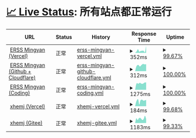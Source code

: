 # [📈 Live Status](https://status.xhemj.eu.org/): <!--live status--> **所有站点都正常运行**

<!--start: status pages-->
<!-- This summary is generated by Upptime (https://github.com/upptime/upptime) -->
<!-- Do not edit this manually, your changes will be overwritten -->
<!-- prettier-ignore -->
| URL | Status | History | Response Time | Uptime |
| --- | ------ | ------- | ------------- | ------ |
| <img alt="" src="https://favicons.githubusercontent.com/mingyan.js.org" height="13"> [ERSS Mingyan (Vercel)](https://mingyan.js.org) | 正常 | [erss-mingyan-vercel.yml](https://github.com/icerss/upptime/commits/master/history/erss-mingyan-vercel.yml) | <details><summary><img alt="Response time graph" src="./graphs/erss-mingyan-vercel/response-time-week.png" height="20"> 352ms</summary><br><a href="https://status.xhemj.eu.org/history/erss-mingyan-vercel"><img alt="Response time 223" src="https://img.shields.io/endpoint?url=https%3A%2F%2Fraw.githubusercontent.com%2Ficerss%2Fupptime%2Fmaster%2Fapi%2Ferss-mingyan-vercel%2Fresponse-time.json"></a><br><a href="https://status.xhemj.eu.org/history/erss-mingyan-vercel"><img alt="24-hour response time 47" src="https://img.shields.io/endpoint?url=https%3A%2F%2Fraw.githubusercontent.com%2Ficerss%2Fupptime%2Fmaster%2Fapi%2Ferss-mingyan-vercel%2Fresponse-time-day.json"></a><br><a href="https://status.xhemj.eu.org/history/erss-mingyan-vercel"><img alt="7-day response time 352" src="https://img.shields.io/endpoint?url=https%3A%2F%2Fraw.githubusercontent.com%2Ficerss%2Fupptime%2Fmaster%2Fapi%2Ferss-mingyan-vercel%2Fresponse-time-week.json"></a><br><a href="https://status.xhemj.eu.org/history/erss-mingyan-vercel"><img alt="30-day response time 230" src="https://img.shields.io/endpoint?url=https%3A%2F%2Fraw.githubusercontent.com%2Ficerss%2Fupptime%2Fmaster%2Fapi%2Ferss-mingyan-vercel%2Fresponse-time-month.json"></a><br><a href="https://status.xhemj.eu.org/history/erss-mingyan-vercel"><img alt="1-year response time 223" src="https://img.shields.io/endpoint?url=https%3A%2F%2Fraw.githubusercontent.com%2Ficerss%2Fupptime%2Fmaster%2Fapi%2Ferss-mingyan-vercel%2Fresponse-time-year.json"></a></details> | <details><summary><a href="https://status.xhemj.eu.org/history/erss-mingyan-vercel">99.67%</a></summary><a href="https://status.xhemj.eu.org/history/erss-mingyan-vercel"><img alt="All-time uptime 99.85%" src="https://img.shields.io/endpoint?url=https%3A%2F%2Fraw.githubusercontent.com%2Ficerss%2Fupptime%2Fmaster%2Fapi%2Ferss-mingyan-vercel%2Fuptime.json"></a><br><a href="https://status.xhemj.eu.org/history/erss-mingyan-vercel"><img alt="24-hour uptime 100.00%" src="https://img.shields.io/endpoint?url=https%3A%2F%2Fraw.githubusercontent.com%2Ficerss%2Fupptime%2Fmaster%2Fapi%2Ferss-mingyan-vercel%2Fuptime-day.json"></a><br><a href="https://status.xhemj.eu.org/history/erss-mingyan-vercel"><img alt="7-day uptime 99.67%" src="https://img.shields.io/endpoint?url=https%3A%2F%2Fraw.githubusercontent.com%2Ficerss%2Fupptime%2Fmaster%2Fapi%2Ferss-mingyan-vercel%2Fuptime-week.json"></a><br><a href="https://status.xhemj.eu.org/history/erss-mingyan-vercel"><img alt="30-day uptime 99.80%" src="https://img.shields.io/endpoint?url=https%3A%2F%2Fraw.githubusercontent.com%2Ficerss%2Fupptime%2Fmaster%2Fapi%2Ferss-mingyan-vercel%2Fuptime-month.json"></a><br><a href="https://status.xhemj.eu.org/history/erss-mingyan-vercel"><img alt="1-year uptime 99.85%" src="https://img.shields.io/endpoint?url=https%3A%2F%2Fraw.githubusercontent.com%2Ficerss%2Fupptime%2Fmaster%2Fapi%2Ferss-mingyan-vercel%2Fuptime-year.json"></a></details>
| <img alt="" src="https://favicons.githubusercontent.com/i.xhemj.eu.org" height="13"> [ERSS Mingyan (Github + Cloudflare)](https://i.xhemj.eu.org) | 正常 | [erss-mingyan-github-cloudflare.yml](https://github.com/icerss/upptime/commits/master/history/erss-mingyan-github-cloudflare.yml) | <details><summary><img alt="Response time graph" src="./graphs/erss-mingyan-github-cloudflare/response-time-week.png" height="20"> 312ms</summary><br><a href="https://status.xhemj.eu.org/history/erss-mingyan-github-cloudflare"><img alt="Response time 348" src="https://img.shields.io/endpoint?url=https%3A%2F%2Fraw.githubusercontent.com%2Ficerss%2Fupptime%2Fmaster%2Fapi%2Ferss-mingyan-github-cloudflare%2Fresponse-time.json"></a><br><a href="https://status.xhemj.eu.org/history/erss-mingyan-github-cloudflare"><img alt="24-hour response time 403" src="https://img.shields.io/endpoint?url=https%3A%2F%2Fraw.githubusercontent.com%2Ficerss%2Fupptime%2Fmaster%2Fapi%2Ferss-mingyan-github-cloudflare%2Fresponse-time-day.json"></a><br><a href="https://status.xhemj.eu.org/history/erss-mingyan-github-cloudflare"><img alt="7-day response time 312" src="https://img.shields.io/endpoint?url=https%3A%2F%2Fraw.githubusercontent.com%2Ficerss%2Fupptime%2Fmaster%2Fapi%2Ferss-mingyan-github-cloudflare%2Fresponse-time-week.json"></a><br><a href="https://status.xhemj.eu.org/history/erss-mingyan-github-cloudflare"><img alt="30-day response time 382" src="https://img.shields.io/endpoint?url=https%3A%2F%2Fraw.githubusercontent.com%2Ficerss%2Fupptime%2Fmaster%2Fapi%2Ferss-mingyan-github-cloudflare%2Fresponse-time-month.json"></a><br><a href="https://status.xhemj.eu.org/history/erss-mingyan-github-cloudflare"><img alt="1-year response time 348" src="https://img.shields.io/endpoint?url=https%3A%2F%2Fraw.githubusercontent.com%2Ficerss%2Fupptime%2Fmaster%2Fapi%2Ferss-mingyan-github-cloudflare%2Fresponse-time-year.json"></a></details> | <details><summary><a href="https://status.xhemj.eu.org/history/erss-mingyan-github-cloudflare">100.00%</a></summary><a href="https://status.xhemj.eu.org/history/erss-mingyan-github-cloudflare"><img alt="All-time uptime 99.80%" src="https://img.shields.io/endpoint?url=https%3A%2F%2Fraw.githubusercontent.com%2Ficerss%2Fupptime%2Fmaster%2Fapi%2Ferss-mingyan-github-cloudflare%2Fuptime.json"></a><br><a href="https://status.xhemj.eu.org/history/erss-mingyan-github-cloudflare"><img alt="24-hour uptime 100.00%" src="https://img.shields.io/endpoint?url=https%3A%2F%2Fraw.githubusercontent.com%2Ficerss%2Fupptime%2Fmaster%2Fapi%2Ferss-mingyan-github-cloudflare%2Fuptime-day.json"></a><br><a href="https://status.xhemj.eu.org/history/erss-mingyan-github-cloudflare"><img alt="7-day uptime 100.00%" src="https://img.shields.io/endpoint?url=https%3A%2F%2Fraw.githubusercontent.com%2Ficerss%2Fupptime%2Fmaster%2Fapi%2Ferss-mingyan-github-cloudflare%2Fuptime-week.json"></a><br><a href="https://status.xhemj.eu.org/history/erss-mingyan-github-cloudflare"><img alt="30-day uptime 99.97%" src="https://img.shields.io/endpoint?url=https%3A%2F%2Fraw.githubusercontent.com%2Ficerss%2Fupptime%2Fmaster%2Fapi%2Ferss-mingyan-github-cloudflare%2Fuptime-month.json"></a><br><a href="https://status.xhemj.eu.org/history/erss-mingyan-github-cloudflare"><img alt="1-year uptime 99.80%" src="https://img.shields.io/endpoint?url=https%3A%2F%2Fraw.githubusercontent.com%2Ficerss%2Fupptime%2Fmaster%2Fapi%2Ferss-mingyan-github-cloudflare%2Fuptime-year.json"></a></details>
| <img alt="" src="https://favicons.githubusercontent.com/cn.mingyan.js.org" height="13"> [ERSS Mingyan (Coding)](https://cn.mingyan.js.org) | 正常 | [erss-mingyan-coding.yml](https://github.com/icerss/upptime/commits/master/history/erss-mingyan-coding.yml) | <details><summary><img alt="Response time graph" src="./graphs/erss-mingyan-coding/response-time-week.png" height="20"> 1275ms</summary><br><a href="https://status.xhemj.eu.org/history/erss-mingyan-coding"><img alt="Response time 1244" src="https://img.shields.io/endpoint?url=https%3A%2F%2Fraw.githubusercontent.com%2Ficerss%2Fupptime%2Fmaster%2Fapi%2Ferss-mingyan-coding%2Fresponse-time.json"></a><br><a href="https://status.xhemj.eu.org/history/erss-mingyan-coding"><img alt="24-hour response time 1434" src="https://img.shields.io/endpoint?url=https%3A%2F%2Fraw.githubusercontent.com%2Ficerss%2Fupptime%2Fmaster%2Fapi%2Ferss-mingyan-coding%2Fresponse-time-day.json"></a><br><a href="https://status.xhemj.eu.org/history/erss-mingyan-coding"><img alt="7-day response time 1275" src="https://img.shields.io/endpoint?url=https%3A%2F%2Fraw.githubusercontent.com%2Ficerss%2Fupptime%2Fmaster%2Fapi%2Ferss-mingyan-coding%2Fresponse-time-week.json"></a><br><a href="https://status.xhemj.eu.org/history/erss-mingyan-coding"><img alt="30-day response time 1261" src="https://img.shields.io/endpoint?url=https%3A%2F%2Fraw.githubusercontent.com%2Ficerss%2Fupptime%2Fmaster%2Fapi%2Ferss-mingyan-coding%2Fresponse-time-month.json"></a><br><a href="https://status.xhemj.eu.org/history/erss-mingyan-coding"><img alt="1-year response time 1244" src="https://img.shields.io/endpoint?url=https%3A%2F%2Fraw.githubusercontent.com%2Ficerss%2Fupptime%2Fmaster%2Fapi%2Ferss-mingyan-coding%2Fresponse-time-year.json"></a></details> | <details><summary><a href="https://status.xhemj.eu.org/history/erss-mingyan-coding">100.00%</a></summary><a href="https://status.xhemj.eu.org/history/erss-mingyan-coding"><img alt="All-time uptime 99.67%" src="https://img.shields.io/endpoint?url=https%3A%2F%2Fraw.githubusercontent.com%2Ficerss%2Fupptime%2Fmaster%2Fapi%2Ferss-mingyan-coding%2Fuptime.json"></a><br><a href="https://status.xhemj.eu.org/history/erss-mingyan-coding"><img alt="24-hour uptime 100.00%" src="https://img.shields.io/endpoint?url=https%3A%2F%2Fraw.githubusercontent.com%2Ficerss%2Fupptime%2Fmaster%2Fapi%2Ferss-mingyan-coding%2Fuptime-day.json"></a><br><a href="https://status.xhemj.eu.org/history/erss-mingyan-coding"><img alt="7-day uptime 100.00%" src="https://img.shields.io/endpoint?url=https%3A%2F%2Fraw.githubusercontent.com%2Ficerss%2Fupptime%2Fmaster%2Fapi%2Ferss-mingyan-coding%2Fuptime-week.json"></a><br><a href="https://status.xhemj.eu.org/history/erss-mingyan-coding"><img alt="30-day uptime 99.56%" src="https://img.shields.io/endpoint?url=https%3A%2F%2Fraw.githubusercontent.com%2Ficerss%2Fupptime%2Fmaster%2Fapi%2Ferss-mingyan-coding%2Fuptime-month.json"></a><br><a href="https://status.xhemj.eu.org/history/erss-mingyan-coding"><img alt="1-year uptime 99.67%" src="https://img.shields.io/endpoint?url=https%3A%2F%2Fraw.githubusercontent.com%2Ficerss%2Fupptime%2Fmaster%2Fapi%2Ferss-mingyan-coding%2Fuptime-year.json"></a></details>
| <img alt="" src="https://favicons.githubusercontent.com/xhemj.js.org" height="13"> [xhemj (Vercel)](https://xhemj.js.org) | 正常 | [xhemj-vercel.yml](https://github.com/icerss/upptime/commits/master/history/xhemj-vercel.yml) | <details><summary><img alt="Response time graph" src="./graphs/xhemj-vercel/response-time-week.png" height="20"> 184ms</summary><br><a href="https://status.xhemj.eu.org/history/xhemj-vercel"><img alt="Response time 188" src="https://img.shields.io/endpoint?url=https%3A%2F%2Fraw.githubusercontent.com%2Ficerss%2Fupptime%2Fmaster%2Fapi%2Fxhemj-vercel%2Fresponse-time.json"></a><br><a href="https://status.xhemj.eu.org/history/xhemj-vercel"><img alt="24-hour response time 159" src="https://img.shields.io/endpoint?url=https%3A%2F%2Fraw.githubusercontent.com%2Ficerss%2Fupptime%2Fmaster%2Fapi%2Fxhemj-vercel%2Fresponse-time-day.json"></a><br><a href="https://status.xhemj.eu.org/history/xhemj-vercel"><img alt="7-day response time 184" src="https://img.shields.io/endpoint?url=https%3A%2F%2Fraw.githubusercontent.com%2Ficerss%2Fupptime%2Fmaster%2Fapi%2Fxhemj-vercel%2Fresponse-time-week.json"></a><br><a href="https://status.xhemj.eu.org/history/xhemj-vercel"><img alt="30-day response time 165" src="https://img.shields.io/endpoint?url=https%3A%2F%2Fraw.githubusercontent.com%2Ficerss%2Fupptime%2Fmaster%2Fapi%2Fxhemj-vercel%2Fresponse-time-month.json"></a><br><a href="https://status.xhemj.eu.org/history/xhemj-vercel"><img alt="1-year response time 188" src="https://img.shields.io/endpoint?url=https%3A%2F%2Fraw.githubusercontent.com%2Ficerss%2Fupptime%2Fmaster%2Fapi%2Fxhemj-vercel%2Fresponse-time-year.json"></a></details> | <details><summary><a href="https://status.xhemj.eu.org/history/xhemj-vercel">99.68%</a></summary><a href="https://status.xhemj.eu.org/history/xhemj-vercel"><img alt="All-time uptime 99.94%" src="https://img.shields.io/endpoint?url=https%3A%2F%2Fraw.githubusercontent.com%2Ficerss%2Fupptime%2Fmaster%2Fapi%2Fxhemj-vercel%2Fuptime.json"></a><br><a href="https://status.xhemj.eu.org/history/xhemj-vercel"><img alt="24-hour uptime 100.00%" src="https://img.shields.io/endpoint?url=https%3A%2F%2Fraw.githubusercontent.com%2Ficerss%2Fupptime%2Fmaster%2Fapi%2Fxhemj-vercel%2Fuptime-day.json"></a><br><a href="https://status.xhemj.eu.org/history/xhemj-vercel"><img alt="7-day uptime 99.68%" src="https://img.shields.io/endpoint?url=https%3A%2F%2Fraw.githubusercontent.com%2Ficerss%2Fupptime%2Fmaster%2Fapi%2Fxhemj-vercel%2Fuptime-week.json"></a><br><a href="https://status.xhemj.eu.org/history/xhemj-vercel"><img alt="30-day uptime 99.93%" src="https://img.shields.io/endpoint?url=https%3A%2F%2Fraw.githubusercontent.com%2Ficerss%2Fupptime%2Fmaster%2Fapi%2Fxhemj-vercel%2Fuptime-month.json"></a><br><a href="https://status.xhemj.eu.org/history/xhemj-vercel"><img alt="1-year uptime 99.94%" src="https://img.shields.io/endpoint?url=https%3A%2F%2Fraw.githubusercontent.com%2Ficerss%2Fupptime%2Fmaster%2Fapi%2Fxhemj-vercel%2Fuptime-year.json"></a></details>
| <img alt="" src="https://favicons.githubusercontent.com/xhemj.gitee.io" height="13"> [xhemj (Gitee)](https://xhemj.gitee.io) | 正常 | [xhemj-gitee.yml](https://github.com/icerss/upptime/commits/master/history/xhemj-gitee.yml) | <details><summary><img alt="Response time graph" src="./graphs/xhemj-gitee/response-time-week.png" height="20"> 1183ms</summary><br><a href="https://status.xhemj.eu.org/history/xhemj-gitee"><img alt="Response time 2580" src="https://img.shields.io/endpoint?url=https%3A%2F%2Fraw.githubusercontent.com%2Ficerss%2Fupptime%2Fmaster%2Fapi%2Fxhemj-gitee%2Fresponse-time.json"></a><br><a href="https://status.xhemj.eu.org/history/xhemj-gitee"><img alt="24-hour response time 1207" src="https://img.shields.io/endpoint?url=https%3A%2F%2Fraw.githubusercontent.com%2Ficerss%2Fupptime%2Fmaster%2Fapi%2Fxhemj-gitee%2Fresponse-time-day.json"></a><br><a href="https://status.xhemj.eu.org/history/xhemj-gitee"><img alt="7-day response time 1183" src="https://img.shields.io/endpoint?url=https%3A%2F%2Fraw.githubusercontent.com%2Ficerss%2Fupptime%2Fmaster%2Fapi%2Fxhemj-gitee%2Fresponse-time-week.json"></a><br><a href="https://status.xhemj.eu.org/history/xhemj-gitee"><img alt="30-day response time 2815" src="https://img.shields.io/endpoint?url=https%3A%2F%2Fraw.githubusercontent.com%2Ficerss%2Fupptime%2Fmaster%2Fapi%2Fxhemj-gitee%2Fresponse-time-month.json"></a><br><a href="https://status.xhemj.eu.org/history/xhemj-gitee"><img alt="1-year response time 2580" src="https://img.shields.io/endpoint?url=https%3A%2F%2Fraw.githubusercontent.com%2Ficerss%2Fupptime%2Fmaster%2Fapi%2Fxhemj-gitee%2Fresponse-time-year.json"></a></details> | <details><summary><a href="https://status.xhemj.eu.org/history/xhemj-gitee">99.33%</a></summary><a href="https://status.xhemj.eu.org/history/xhemj-gitee"><img alt="All-time uptime 99.22%" src="https://img.shields.io/endpoint?url=https%3A%2F%2Fraw.githubusercontent.com%2Ficerss%2Fupptime%2Fmaster%2Fapi%2Fxhemj-gitee%2Fuptime.json"></a><br><a href="https://status.xhemj.eu.org/history/xhemj-gitee"><img alt="24-hour uptime 98.39%" src="https://img.shields.io/endpoint?url=https%3A%2F%2Fraw.githubusercontent.com%2Ficerss%2Fupptime%2Fmaster%2Fapi%2Fxhemj-gitee%2Fuptime-day.json"></a><br><a href="https://status.xhemj.eu.org/history/xhemj-gitee"><img alt="7-day uptime 99.33%" src="https://img.shields.io/endpoint?url=https%3A%2F%2Fraw.githubusercontent.com%2Ficerss%2Fupptime%2Fmaster%2Fapi%2Fxhemj-gitee%2Fuptime-week.json"></a><br><a href="https://status.xhemj.eu.org/history/xhemj-gitee"><img alt="30-day uptime 99.06%" src="https://img.shields.io/endpoint?url=https%3A%2F%2Fraw.githubusercontent.com%2Ficerss%2Fupptime%2Fmaster%2Fapi%2Fxhemj-gitee%2Fuptime-month.json"></a><br><a href="https://status.xhemj.eu.org/history/xhemj-gitee"><img alt="1-year uptime 99.22%" src="https://img.shields.io/endpoint?url=https%3A%2F%2Fraw.githubusercontent.com%2Ficerss%2Fupptime%2Fmaster%2Fapi%2Fxhemj-gitee%2Fuptime-year.json"></a></details>

<!--end: status pages-->
